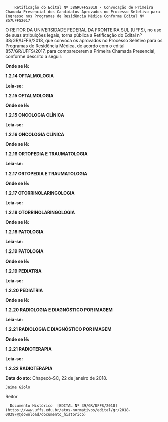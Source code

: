         Retificação do Edital Nº 38GRUFFS2018 - Convocação de Primeira Chamada Presencial dos Candidatos Aprovados no Processo Seletivo para Ingresso nos Programas de Residência Médica Conforme Edital Nº 857UFFS2017  

O REITOR DA UNIVERSIDADE FEDERAL DA FRONTEIRA SUL (UFFS), no uso de suas atribuições legais, torna pública a Retificação do Edital nº 38/GR/UFFS/2018, que convoca os aprovados no Processo Seletivo para os Programas de Residência Médica, de acordo com o edital 857/GR/UFFS/2017, para comparecerem a Primeira Chamada Presencial, conforme descrito a seguir:

  

 **Onde se lê:**

 **1.2.14 OFTALMOLOGIA**

  

 **Leia-se:**

 **1.2.15 OFTALMOLOGIA**

  

 **Onde se lê:**

 **1.2.15 ONCOLOGIA CLÍNICA**

  

 **Leia-se:**

 **1.2.16 ONCOLOGIA CLÍNICA**

  

 **Onde se lê:**

 **1.2.16 ORTOPEDIA E TRAUMATOLOGIA**

  

 **Leia-se:**

 **1.2.17 ORTOPEDIA E TRAUMATOLOGIA**

  

 **Onde se lê:**

 **1.2.17 OTORRINOLARINGOLOGIA**

  

 **Leia-se:**

 **1.2.18 OTORRINOLARINGOLOGIA**

  

 **Onde se lê:**

 **1.2.18 PATOLOGIA**

  

 **Leia-se:**

 **1.2.19 PATOLOGIA**

  

 **Onde se lê:**

 **1.2.19 PEDIATRIA**

  

 **Leia-se:**

 **1.2.20 PEDIATRIA**

  

 **Onde se lê:**

 **1.2.20 RADIOLOGIA E DIAGNÓSTICO POR IMAGEM**

  

 **Leia-se:**

 **1.2.21 RADIOLOGIA E DIAGNÓSTICO POR IMAGEM**

  

 **Onde se lê:**

 **1.2.21 RADIOTERAPIA**

  

 **Leia-se:**

 **1.2.22 RADIOTERAPIA**

   **Data do ato:** Chapecó-SC, 22 de janeiro de 2018.   
 

    Jaime Giolo   
 Reitor 

      Documento Histórico  [EDITAL Nº 39/GR/UFFS/2018](https://www.uffs.edu.br/atos-normativos/edital/gr/2018-0039/@@download/documento_historico)     
      